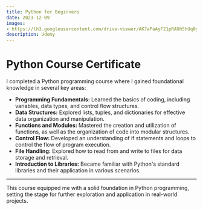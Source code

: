 ```yaml
---
title: Python for Beginners
date: 2023-12-09
images:
- https://lh3.googleusercontent.com/drive-viewer/AK7aPaAyF21pRAUh5hUq0ynaWgj7jwSFQec5fHR38xQeHR5X88p2vbbtpC-V5uKmFcMABHB4UEwtUDcuEhHD3lNwt3YL699O=s1600
description: Udemy
---
```


# Python Course Certificate

I completed a Python programming course where I gained foundational knowledge in several key areas:

- **Programming Fundamentals:** Learned the basics of coding, including variables, data types, and control flow structures.
- **Data Structures:** Explored lists, tuples, and dictionaries for effective data organization and manipulation.
- **Functions and Modules:** Mastered the creation and utilization of functions, as well as the organization of code into modular structures.
- **Control Flow:** Developed an understanding of if statements and loops to control the flow of program execution.
- **File Handling:** Explored how to read from and write to files for data storage and retrieval.
- **Introduction to Libraries:** Became familiar with Python's standard libraries and their application in various scenarios.

---

This course equipped me with a solid foundation in Python programming, setting the stage for further exploration and application in real-world projects.


